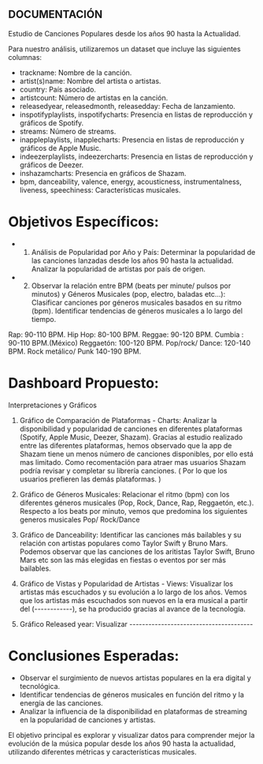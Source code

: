 ## DOCUMENTACIÓN

Estudio de Canciones Populares desde los años 90 hasta la Actualidad.

Para nuestro análisis, utilizaremos un dataset que incluye las siguientes columnas:

- trackname: Nombre de la canción.
- artist(s)name: Nombre del artista o artistas.
- country: País asociado.
- artistcount: Número de artistas en la canción.
- releasedyear, releasedmonth, releasedday: Fecha de lanzamiento.
- inspotifyplaylists, inspotifycharts: Presencia en listas de reproducción y gráficos de Spotify.
- streams: Número de streams.
- inappleplaylists, inapplecharts: Presencia en listas de reproducción y gráficos de Apple Music.
- indeezerplaylists, indeezercharts: Presencia en listas de reproducción y gráficos de Deezer.
- inshazamcharts: Presencia en gráficos de Shazam.
- bpm, danceability, valence, energy, acousticness, instrumentalness, liveness, speechiness: Características musicales.

# Objetivos Específicos:
- 1. Análisis de Popularidad por Año y País:
Determinar la popularidad de las canciones lanzadas desde los años 90 hasta la actualidad.
Analizar la popularidad de artistas por país de origen.
- 2. Observar la relación entre BPM (beats per minute/ pulsos por minutos) y Géneros Musicales (pop, electro, baladas etc...):
Clasificar canciones por géneros musicales basados en su ritmo (bpm).
Identificar tendencias de géneros musicales a lo largo del tiempo.

Rap: 90-110 BPM.
Hip Hop: 80-100 BPM.
Reggae: 90-120 BPM.
Cumbia : 90-110 BPM.(México)
Reggaetón: 100-120 BPM.
Pop/rock/ Dance: 120-140 BPM.
Rock metálico/ Punk 140-190 BPM.

# Dashboard Propuesto:
Interpretaciones y Gráficos

1. Gráfico de Comparación de Plataformas - Charts:
Analizar la disponibilidad y popularidad de canciones en diferentes plataformas (Spotify, Apple Music, Deezer, Shazam).
Gracias al estudio realizado entre las diferentes plataformas, hemos observado que la app de Shazam tiene un menos número de canciones disponibles, por ello está mas limitado. Como recomentación para atraer mas usuarios Shazam podría revisar y completar su librería canciones. 
( Por lo que los usuarios prefieren las demás plataformas. )

2. Gráfico de Géneros Musicales:
Relacionar el ritmo (bpm) con los diferentes géneros musicales (Pop, Rock, Dance, Rap, Reggaetón, etc.).
Respecto a los beats por minuto, vemos que predomina los siguientes generos musicales Pop/ Rock/Dance

3. Gráfico de Danceability:
Identificar las canciones más bailables y su relación con artistas populares como Taylor Swift y Bruno Mars.
Podemos observar que las canciones de los aritistas Taylor Swift, Bruno Mars etc son las más elegidas en fiestas o eventos por ser más bailables.

4. Gráfico de Vistas y Popularidad de Artistas - Views:
Visualizar los artistas más escuchados y su evolución a lo largo de los años.
Vemos que los artistas más escuchados son nuevos en la era musical a partir del (------------), se ha producido gracias al avance de la tecnología.

5. Gráfico Released year:
Visualizar ---------------------------------------

# Conclusiones Esperadas:
- Observar el surgimiento de nuevos artistas populares en la era digital y tecnológica.
- Identificar tendencias de géneros musicales en función del ritmo y la energía de las canciones.
- Analizar la influencia de la disponibilidad en plataformas de streaming en la popularidad de canciones y artistas.


El objetivo principal es explorar y visualizar datos para comprender mejor la evolución de la música popular desde los años 90 hasta la actualidad, utilizando diferentes métricas y características musicales.